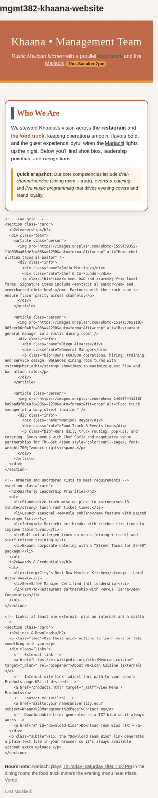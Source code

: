 # mgmt382-khaana-website

<!DOCTYPE html>
<html lang="en">
<head>
  <meta charset="utf-8" />
  <title>Khaana — Management Team</title>
  <meta name="viewport" content="width=device-width, initial-scale=1" />
  <style>
    /* --- Rustic Mexican vibe palette & typography (two font families) --- */
    :root{
      --terracotta:#B5522E;   /* warm clay */
      --sun:#E7A046;          /* agave flower */
      --sage:#3D6B63;         /* talavera green */
      --cream:#F7F3EF;        /* parchment */
      --ink:#2b2b2b;
    }
    html,body{margin:0;padding:0;background:var(--cream); color:var(--ink);}
    body{
      font-family: Arial, Helvetica, sans-serif; /* body font 1 */
      line-height:1.5;
    }
    header{
      background:
        linear-gradient(180deg, rgba(181,82,46,.85), rgba(181,82,46,.85)),
        url("https://images.unsplash.com/photo-1541542684-4a6495f76b07?q=80&w=1400&auto=format&fit=crop");
      background-size:cover; background-position:center;
      color:white; padding:44px 20px;
      border-bottom:8px solid var(--sun);
    }
    .brand{
      font-family: Georgia, 'Times New Roman', serif; /* heading font 2 */
      font-size: 2.2rem; letter-spacing:1px;
    }
    .tagline{
      font-size:1.05rem; opacity:.95; margin-top:6px;
    }
    main{max-width:980px;margin:24px auto;padding:0 16px;}
    .card{
      background:white; border:2px solid var(--terracotta);
      border-radius:16px; padding:18px 18px 14px;
      box-shadow:0 8px 18px rgba(0,0,0,.06);
      margin-bottom:18px;
    }
    h2{
      font-family: Georgia, 'Times New Roman', serif;
      color:var(--terracotta); font-size:1.6rem; margin:.2rem 0 0.8rem;
      border-left:10px solid var(--sage);
      padding-left:10px;
    }
    .lead {
      font-size:1.05rem;
    }
    .accent { color: var(--sage); font-weight: 700; }
    .note   { font-size:.95rem; background: #fff6ea; border-left:6px solid var(--sun); padding:10px 12px; border-radius:8px; }
    .team{
      display:grid; grid-template-columns: repeat(auto-fit, minmax(240px,1fr)); gap:14px;
    }
    .person{
      border:1px solid #e8d9cf; border-radius:14px; overflow:hidden; background:#fffdfa;
    }
    .person img{width:100%; height:180px; object-fit:cover;}
    .person .info{padding:12px 12px 14px;}
    .role{color:var(--sage); font-weight:700; font-size:1rem;}
    .name{font-weight:700; font-size:1.1rem; margin-bottom:6px;}
    .bio{font-size:.95rem;}
    ul, ol { margin: .4rem 0 .8rem 1.2rem;}
    li { margin: .15rem 0; }
    .links a{
      display:inline-block; margin-right:10px; margin-bottom:8px;
      text-decoration:none; border:2px solid var(--sage); color:var(--sage);
      padding:6px 10px; border-radius:10px; font-weight:700; font-size:.95rem;
    }
    .links a:hover{ background:var(--sage); color:white;}
    footer{
      margin:16px auto 38px; max-width:980px; padding:0 16px;
      font-size:.95rem; color:#4f4f4f;
    }
    .subtle{ color:#777; font-size:.9rem; }
    .underline{ text-decoration: underline; }
    /* at least two non-header font sizes are present via .lead (.95–1.05rem) and base */
    /* at least two font colors appear via var(--terracotta) and var(--sage) accents */
    .badge { background: var(--sun); color:#331c0d; padding:2px 8px; border-radius:999px; font-size:.85rem; font-weight:700; }
  </style>
</head>
<body>
  <header role="banner">
    <div class="brand">Khaana • Management Team</div>
    <div class="tagline"><em>Rustic Mexican kitchen</em> with a parallel <strong class="accent">food truck</strong> and live <u>Mariachi</u> <span class="badge">Thu–Sat after 7pm</span>.</div>
  </header>

  <main role="main">
    <!-- Intro / page purpose -->
    <section class="card">
      <h2>Who We Are</h2>
      <p class="lead">
        We steward Khaana’s vision across the <strong>restaurant</strong> and the <strong style="color:var(--terracotta)">food truck</strong>, keeping operations smooth, flavors bold, and the guest experience joyful when the <span class="underline">Mariachi</span> lights up the night.
        Below you’ll find short bios, leadership priorities, and recognitions.
      </p>
      <p class="note"><strong>Quick snapshot:</strong> Our core competencies include <em>dual-channel service</em> (dining room + truck), <em>events & catering</em>, and <em>live music programming</em> that drives evening covers and brand loyalty.</p>
    </section>

    <!-- Team grid -->
    <section class="card">
      <h2>Leadership</h2>
      <div class="team">
        <article class="person">
          <img src="https://images.unsplash.com/photo-1559339352-11d035aa65de?q=80&w=1200&auto=format&fit=crop" alt="Head chef plating tacos al pastor" />
          <div class="info">
            <div class="name">Sofía Martínez</div>
            <div class="role">Chef & Co-Founder</div>
            <p class="bio">Leads menu R&D and sourcing from local farms. Signature items include <em>tacos al pastor</em> and <em>charred elote bowls</em>. Partners with the truck team to ensure flavor parity across channels.</p>
          </div>
        </article>

        <article class="person">
          <img src="https://images.unsplash.com/photo-1514933651103-005eec06c04b?q=80&w=1200&auto=format&fit=crop" alt="Restaurant general manager in a rustic dining room" />
          <div class="info">
            <div class="name">Diego Alvarez</div>
            <div class="role">General Manager</div>
            <p class="bio">Owns FOH/BOH operations, hiring, training, and service design. Balances dining room turns with <strong>Mariachi</strong> showtimes to maximize guest flow and bar attach rate.</p>
          </div>
        </article>

        <article class="person">
          <img src="https://images.unsplash.com/photo-1490474418585-ba9bad8fd0ea?q=80&w=1200&auto=format&fit=crop" alt="Food truck manager at a busy street location" />
          <div class="info">
            <div class="name">Marisol Reyes</div>
            <div class="role">Food Truck & Events Lead</div>
            <p class="bio">Runs daily truck routing, pop-ups, and catering. Syncs menus with Chef Sofía and negotiates venue partnerships for Thu–Sat <span style="color:var(--sage); font-weight:700;">music nights</span>.</p>
          </div>
        </article>
      </div>
    </section>

    <!-- Ordered and unordered lists to meet requirements -->
    <section class="card">
      <h2>Quarterly Leadership Priorities</h2>
      <ol>
        <li>Standardize truck mise en place to <strong>sub-10-minute</strong> lunch rush ticket times.</li>
        <li>Launch seasonal <em>mole poblano</em> feature with paired beverage list.</li>
        <li>Integrate Mariachi set breaks with kitchen fire times to improve table turns.</li>
        <li>Roll out allergen icons on menus (dining + truck) and staff refresh training.</li>
        <li>Expand corporate catering with a “Street Tacos for 25–60” package.</li>
      </ol>
      <h2>Awards & Credentials</h2>
      <ul>
        <li><strong>City’s Best New Mexican Kitchen</strong> — Local Bites Weekly</li>
        <li>ServSafe® Manager Certified (all leadership)</li>
        <li>Farm-to-Restaurant partnership with <em>La Tierra</em> Cooperative</li>
      </ul>
    </section>

    <!-- Links: at least one external, plus an internal and a mailto -->
    <section class="card">
      <h2>Links & Downloads</h2>
      <p class="lead">Use these quick actions to learn more or take something with you:</p>
      <div class="links">
        <!-- External link -->
        <a href="https://en.wikipedia.org/wiki/Mexican_cuisine" target="_blank" rel="noopener">About Mexican Cuisine (external)</a>
        <!-- Internal site link (adjust this path to your team’s Products page URL if desired) -->
        <a href="products.html" target="_self">View Menu / Products</a>
        <!-- Contact me (mailto) -->
        <a href="mailto:your.name@university.edu?subject=Khaana%20Management%20Page">Contact me</a>
        <!-- Downloadable file: generated as a TXT blob so it always works -->
        <a href="#" id="download-bios">Download Team Bios (TXT)</a>
      </div>
      <p class="subtle">Tip: the “Download Team Bios” link generates a plain-text file in your browser so it’s always available without extra uploads.</p>
    </section>
  </main>

  <footer role="contentinfo">
    <p><strong>Hours note:</strong> Mariachi plays <u>Thursday–Saturday after 7:00 PM</u> in the dining room; the food truck mirrors the evening menu near Plaza Verde.</p>
    <p class="subtle">Last Modified: <span id="lastModified"></span></p>
  </footer>

  <script>
    // Auto "Last Modified" date (assignment requirement)
    document.getElementById('lastModified').textContent = document.lastModified;

    // Downloadable file generation so the page is fully self-contained
    (function(){
      const bios = [
        "Khaana — Management Team (TXT)",
        "--------------------------------",
        "Chef & Co-Founder: Sofia Martinez — Menu R&D, sourcing, flavor standards.",
        "General Manager: Diego Alvarez — FOH/BOH ops, hiring, guest experience.",
        "Food Truck & Events Lead: Marisol Reyes — routing, pop-ups, catering.",
        "",
        "Core Competencies:",
        "- Dual-channel: dining room + food truck",
        "- Live Mariachi: Thu–Sat after 7pm",
        "- Events & catering packages"
      ].join("\\n");
      const link = document.getElementById('download-bios');
      link.addEventListener('click', function(e){
        e.preventDefault();
        const blob = new Blob([bios], {type: "text/plain;charset=utf-8"});
        const url = URL.createObjectURL(blob);
        const a = document.createElement('a');
        a.href = url;
        a.download = "Khaana-Management-Bios.txt";
        document.body.appendChild(a);
        a.click();
        a.remove();
        setTimeout(()=>URL.revokeObjectURL(url), 1000);
      });
    })();
  </script>
</body>
</html>
